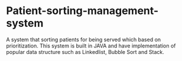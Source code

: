 # Patient-sorting-management-system
 A system that sorting patients for being served which based on prioritization. This system is built in JAVA and have implementation of popular data structure such as Linkedlist, Bubble Sort and Stack.
